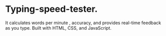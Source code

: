# Typing-speed-tester.
It calculates words per minute , accuracy, and provides real-time feedback as you type. Built with HTML, CSS, and JavaScript.
